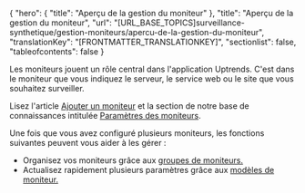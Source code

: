 {
  "hero": {
    "title": "Aperçu de la gestion du moniteur"
  },
  "title": "Aperçu de la gestion du moniteur",
  "url": "[URL_BASE_TOPICS]surveillance-synthetique/gestion-moniteurs/apercu-de-la-gestion-du-moniteur",
  "translationKey": "[FRONTMATTER_TRANSLATIONKEY]",
  "sectionlist": false,
  "tableofcontents": false
}

Les moniteurs jouent un rôle central dans l'application Uptrends. C'est dans le moniteur que vous indiquez le serveur, le service web ou le site que vous souhaitez surveiller.

Lisez l'article [Ajouter un moniteur]([LINK_URL_1]) et la section de notre base de connaissances intitulée [Paramètres des moniteurs]([LINK_URL_2]).

Une fois que vous avez configuré plusieurs moniteurs, les fonctions suivantes peuvent vous aider à les gérer :

- Organisez vos moniteurs grâce aux [groupes de moniteurs.]([LINK_URL_3])
- Actualisez rapidement plusieurs paramètres grâce aux [modèles de moniteur.]([LINK_URL_4])

